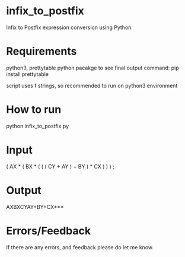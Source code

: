 # infix_to_postfix
Infix to Postfix expression conversion using Python

# Requirements
python3, prettytable python pacakge to see final output
command:
pip install prettytable

script uses f strings, so recommended to run on python3 environment

# How to run
python infix_to_postfix.py

# Input
( AX * ( BX * ( ( ( CY + AY ) + BY ) * CX ) ) ) ;

# Output
AXBXCYAY+BY+CX***

# Errors/Feedback
If there are any errors, and feedback please do let me know.
